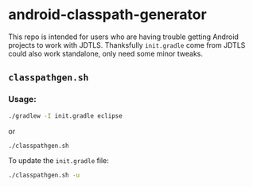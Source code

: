 
# android-classpath-generator

This repo is intended for users who are having trouble getting Android projects to work with JDTLS.
Thanksfully `init.gradle` come from JDTLS could also work standalone, only need some minor tweaks.

## `classpathgen.sh`


### Usage:

```bash
./gradlew -I init.gradle eclipse
```

or

```bash
./classpathgen.sh
```

To update the `init.gradle` file:

```bash
./classpathgen.sh -u
```

